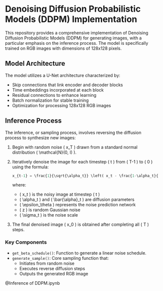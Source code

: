 # Denoising Diffusion Probabilistic Models (DDPM) Implementation

This repository provides a comprehensive implementation of Denoising Diffusion Probabilistic Models (DDPM) for generating images, with a particular emphasis on the inference process. The model is specifically trained on RGB images with dimensions of 128x128 pixels.

## Model Architecture

The model utilizes a U-Net architecture characterized by:
- Skip connections that link encoder and decoder blocks
- Time embeddings incorporated at each block
- Residual connections to enhance learning
- Batch normalization for stable training
- Optimization for processing 128x128 RGB images

## Inference Process

The inference, or sampling process, involves reversing the diffusion process to synthesize new images:

1. Begin with random noise \( x_T \) drawn from a standard normal distribution \( \mathcal{N}(0, I) \).
2. Iteratively denoise the image for each timestep \( t \) from \( T-1 \) to \( 0 \) using the formula:
   ```python
   x_{t-1} = \frac{1}{\sqrt{\alpha_t}} \left( x_t - \frac{1-\alpha_t}{\sqrt{1-\bar{\alpha}_t}} \epsilon_\theta(x_t, t) \right) + \sigma_t \cdot z
   ```
   where:
   - \( x_t \) is the noisy image at timestep \( t \)
   - \( \alpha_t \) and \( \bar{\alpha}_t \) are diffusion parameters
   - \( \epsilon_\theta \) represents the noise prediction network
   - \( z \) is random Gaussian noise
   - \( \sigma_t \) is the noise scale

3. The final denoised image \( x_0 \) is obtained after completing all \( T \) steps.

### Key Components

- `get_beta_schedule()`: Function to generate a linear noise schedule.
- `generate_sample()`: Core sampling function that:
  - Initiates from random noise 
  - Executes reverse diffusion steps
  - Outputs the generated RGB image

@Inference of DDPM.ipynb

